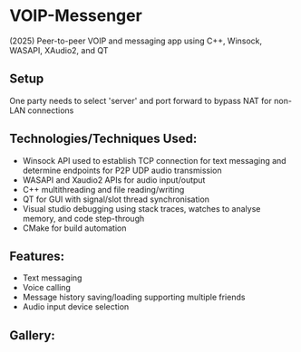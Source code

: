 # VOIP-Messenger
(2025) Peer-to-peer VOIP and messaging app using C++, Winsock, WASAPI, XAudio2, and QT

## Setup
One party needs to select 'server' and port forward to bypass NAT for non-LAN connections

## Technologies/Techniques Used:
- Winsock API used to establish TCP connection for text messaging and determine endpoints for P2P UDP audio transmission
- WASAPI and Xaudio2 APIs for audio input/output
- C++ multithreading and file reading/writing
- QT for GUI with signal/slot thread synchronisation
- Visual studio debugging using stack traces, watches to analyse memory, and code step-through
- CMake for build automation

## Features:
- Text messaging
- Voice calling
- Message history saving/loading supporting multiple friends
- Audio input device selection

## Gallery:
<img src="https://github.com/user-attachments/assets/29c48534-47f7-47a5-bc34-266bb743aa1d" width="800" height="603" style="display:none">
